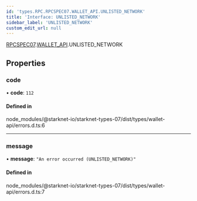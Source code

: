 ```yaml
---
id: 'types.RPC.RPCSPEC07.WALLET_API.UNLISTED_NETWORK'
title: 'Interface: UNLISTED_NETWORK'
sidebar_label: 'UNLISTED_NETWORK'
custom_edit_url: null
---
```


[RPCSPEC07](../namespaces/types.RPC.RPCSPEC07.md).[WALLET_API](../namespaces/types.RPC.RPCSPEC07.WALLET_API.md).UNLISTED_NETWORK

## Properties

### code

• **code**: `112`

#### Defined in

node_modules/@starknet-io/starknet-types-07/dist/types/wallet-api/errors.d.ts:6

---

### message

• **message**: `"An error occurred (UNLISTED_NETWORK)"`

#### Defined in

node_modules/@starknet-io/starknet-types-07/dist/types/wallet-api/errors.d.ts:7
